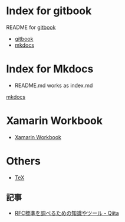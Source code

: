 # Index for gitbook

README for [gitbook](gitbook.md)

- [gitbook](gitbook.md)
- [mkdocs](mkdocs.md)

# Index for Mkdocs

- README.md works as index.md

[mkdocs](mkdocs.md)


# Xamarin Workbook

- [Xamarin Workbook](../../xamarin/xamarin.workbook.md)


# Others

- [TeX](tex.md)

## 記事

- [RFC標準を調べるための知識やツール - Qiita](https://qiita.com/progrhyme/items/68922ec903ac39861125)



